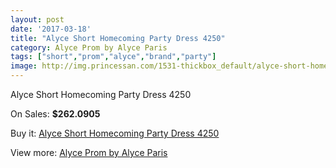 ```yaml
---
layout: post
date: '2017-03-18'
title: "Alyce Short Homecoming Party Dress 4250"
category: Alyce Prom by Alyce Paris
tags: ["short","prom","alyce","brand","party"]
image: http://img.princessan.com/1531-thickbox_default/alyce-short-homecoming-party-dress-4250.jpg
---
```

Alyce Short Homecoming Party Dress 4250

On Sales: **$262.0905**
<a href="https://www.princessan.com/en/alyce-prom-by-alyce-paris/719-alyce-short-homecoming-party-dress-4250.html"><amp-img layout="responsive" width="600" height="600" src="//img.princessan.com/1531-thickbox_default/alyce-short-homecoming-party-dress-4250.jpg" alt="Alyce Short Homecoming Party Dress 4250 0" /></a>
<a href="https://www.princessan.com/en/alyce-prom-by-alyce-paris/719-alyce-short-homecoming-party-dress-4250.html"><amp-img layout="responsive" width="600" height="600" src="//img.princessan.com/1532-thickbox_default/alyce-short-homecoming-party-dress-4250.jpg" alt="Alyce Short Homecoming Party Dress 4250 1" /></a>

Buy it: [Alyce Short Homecoming Party Dress 4250](https://www.princessan.com/en/alyce-prom-by-alyce-paris/719-alyce-short-homecoming-party-dress-4250.html "Alyce Short Homecoming Party Dress 4250")

View more: [Alyce Prom by Alyce Paris](https://www.princessan.com/en/8-alyce-prom-by-alyce-paris "Alyce Prom by Alyce Paris")